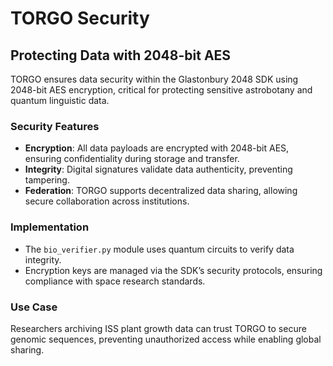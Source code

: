 # TORGO Security
## Protecting Data with 2048-bit AES

TORGO ensures data security within the Glastonbury 2048 SDK using 2048-bit AES encryption, critical for protecting sensitive astrobotany and quantum linguistic data.

### Security Features
- **Encryption**: All data payloads are encrypted with 2048-bit AES, ensuring confidentiality during storage and transfer.
- **Integrity**: Digital signatures validate data authenticity, preventing tampering.
- **Federation**: TORGO supports decentralized data sharing, allowing secure collaboration across institutions.

### Implementation
- The `bio_verifier.py` module uses quantum circuits to verify data integrity.
- Encryption keys are managed via the SDK’s security protocols, ensuring compliance with space research standards.

### Use Case
Researchers archiving ISS plant growth data can trust TORGO to secure genomic sequences, preventing unauthorized access while enabling global sharing.